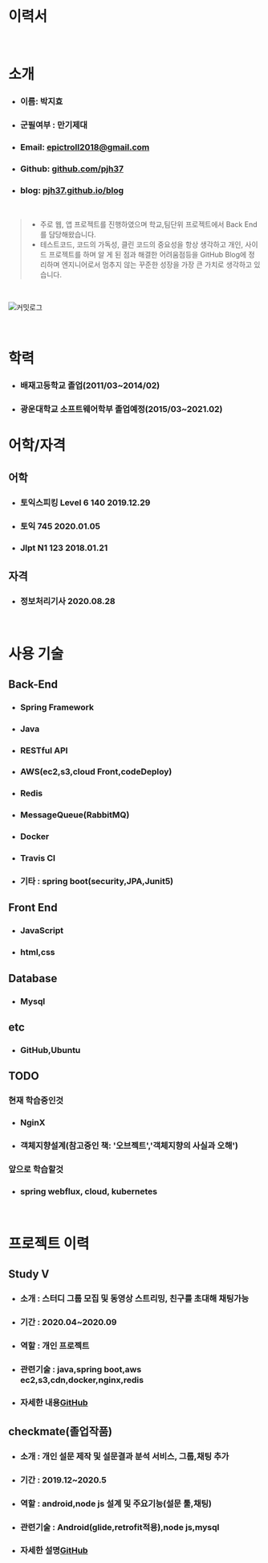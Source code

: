 이력서
====

<br/>

# 소개

+ ### 이름: 박지효
+ ### 군필여부 : 만기제대
+ ### Email: epictroll2018@gmail.com
+ ### Github: [github.com/pjh37](https://github.com/pjh37)
+ ### blog: [pjh37.github.io/blog](https://pjh37.github.io/blog)

<br/>

> + 주로 웹, 앱 프로젝트를 진행하였으며 학교,팀단위 프로젝트에서 Back End를 담당해왔습니다.
> + 테스트코드, 코드의 가독성, 클린 코드의 중요성을 항상 생각하고 개인, 사이드 프로젝트를 하며 알 게 된 점과 해결한 어려움점등을 GitHub Blog에 정리하며 엔지니어로서 멈추지 않는 꾸준한 성장을 가장 큰 가치로 생각하고 있습니다.

<br/>

![커밋로그](https://user-images.githubusercontent.com/37110261/93566985-d923d100-f9c8-11ea-9f6e-2928c94fbfbc.PNG)


 <br/>

 학력
 ====

 + ### 배재고등학교 졸업(2011/03~2014/02)
 + ### 광운대학교 소프트웨어학부 졸업예정(2015/03~2021.02)



 어학/자격
 ====

 ## 어학
 + ### 토익스피킹 Level 6 140 2019.12.29
 + ### 토익 745 2020.01.05
 + ### Jlpt N1 123 2018.01.21

 ## 자격
 + ### 정보처리기사 2020.08.28

 <br/>

 사용 기술
 ====

 ## Back-End
 + ### Spring Framework
 + ### Java
 + ### RESTful API
 + ### AWS(ec2,s3,cloud Front,codeDeploy)
 + ### Redis
 + ### MessageQueue(RabbitMQ)
 + ### Docker
 + ### Travis CI
 + ### 기타 : spring boot(security,JPA,Junit5)
 
 ## Front End
 + ### JavaScript
 + ### html,css

 ## Database
 + ### Mysql

 ## etc
 + ### GitHub,Ubuntu

 ## TODO
 ### 현재 학습중인것
 + ### NginX
 + ### 객체지향설계(참고중인 책: '오브젝트','객체지향의 사실과 오해')

 ### 앞으로 학습할것
 + ### spring webflux, cloud, kubernetes

 <br/>

 프로젝트 이력
 ====

 ## Study V
 + ### 소개 : 스터디 그룹 모집 및 동영상 스트리밍, 친구를 초대해 채팅가능
 + ### 기간 : 2020.04~2020.09
 + ### 역할 : 개인 프로젝트
 + ### 관련기술 : java,spring boot,aws ec2,s3,cdn,docker,nginx,redis
 + ### 자세한 내용[GitHub](https://github.com/pjh37/pjh-springboot-webservice)


 ## checkmate(졸업작품)
 + ### 소개 : 개인 설문 제작 및 설문결과 분석 서비스, 그룹,채팅 추가
 + ### 기간 : 2019.12~2020.5
 + ### 역할 : android,node js 설계 및 주요기능(설문 툴,채팅)
 + ### 관련기술 : Android(glide,retrofit적용),node js,mysql
 + ### 자세한 설명[GitHub](https://github.com/pjh37/graduationProject)

 